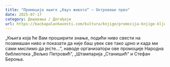```yaml
---
title: "Промоција књиге „Кључ живота“ – Октровење прво"
date: 2025-07-17
category: Дешавања / Догађаји
url: https://backapalankavesti.com/kultura/knjige/promocija-knjige-kljuc-zivota-oktrovenje-prvo/
---
```


„Књига која ће Вам проширити знање, подићи ниво свести на позамашан ниво и показати да није баш увек све тако црно и када ми сами мислимо да јесте…“, наводе организатори ове промоције Народна библиотека „Вељко Петровић”, „Штампарија „Станишић“ и Стефан Бероња.
